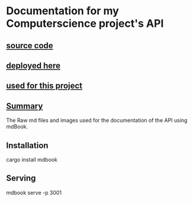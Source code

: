 # Documentation for my Computerscience project's API

## [source code](https://github.com/NaughtyDog6000/rust-backend)

## [deployed here](https://api.robbiecornock.com)

## [used for this project](https://nd6k.uk)

## [Summary](./src/SUMMARY.md)

The Raw md files and images used for the documentation of the API using mdBook.

## Installation

cargo install mdbook

## Serving

mdbook serve -p 3001
